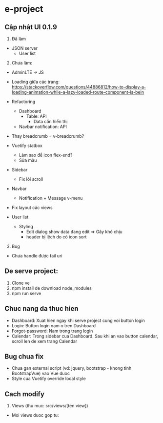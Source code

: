 # e-project

## Cập nhật UI 0.1.9

1. Đã làm

- JSON server
  - User list

2. Chưa làm:

- AdminLTE -> JS

- Loading giữa các trang:
  https://stackoverflow.com/questions/44886812/how-to-display-a-loading-animation-while-a-lazy-loaded-route-component-is-bein

- Refactoring

  - Dashboard
    - Table: API
      - Data cần hiển thị
  - Navbar notification: API

- Thay breadcrumb = v-breadcrumb?

- Vuetify statbox

  - Làm sao để icon flex-end?
  - Sửa màu

- Sidebar

  - Fix lòi scroll

- Navbar

  - Notification + Message v-menu

- Fix layout các views

- User list

  - Styling
    - Edit dialog show data đang edit => Gây khó chịu
    - header bị lệch do có icon sort

3. Bug

- Chưa handle được fail uri

## De serve project:

1. Clone ve
2. npm install de download node_modules
3. npm run serve

## Chuc nang da thuc hien

- Dashboard: Xuat hien ngay khi serve project cung voi button login
- Login: Button login nam o tren Dashboard
- Forgot-password: Nam trong trang login
- Calendar: Trong sidebar cua Dashboard. Sau khi an vao button calendar, scroll len de xem trang
  Calendar

## Bug chua fix

- Chua gan external script (vd: jquery, bootstrap - khong tinh BootstrapVue) vao Vue duoc
- Style cua Vuetify override local style

## Cach modify

1. Views (thu muc: src/views/[ten view])

- Moi views duoc gop tu: <template> [ten view].html; <script> main.js; <style> main.css
- File main.js import external scripts cua AdminLTE (dang bi bug)
- File main.css import external styles cua AdminLTE.

2. Router (thu muc: src/router/index.js)

3. Link github AdminLTE: https://github.com/ColorlibHQ/AdminLTE

---

## Project start custom

```
npm start
```

## Project setup

```
npm install
```

### Compiles and hot-reloads for development

```
npm run serve
```

### Compiles and minifies for production

```
npm run build
```

### Lints and fixes files

```
npm run lint
```

### Customize configuration

See [Configuration Reference](https://cli.vuejs.org/config/).
